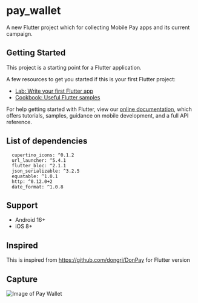 # pay_wallet

A new Flutter project which for collecting Mobile Pay apps and its current campaign.

## Getting Started

This project is a starting point for a Flutter application.

A few resources to get you started if this is your first Flutter project:

- [Lab: Write your first Flutter app](https://flutter.dev/docs/get-started/codelab)
- [Cookbook: Useful Flutter samples](https://flutter.dev/docs/cookbook)

For help getting started with Flutter, view our
[online documentation](https://flutter.dev/docs), which offers tutorials,
samples, guidance on mobile development, and a full API reference.

## List of dependencies

```
  cupertino_icons: ^0.1.2
  url_launcher: ^5.4.1
  flutter_bloc: ^2.1.1
  json_serializable: ^3.2.5
  equatable: ^1.0.1
  http: ^0.12.0+2
  date_format: ^1.0.8
```

## Support

- Android 16+
- iOS 8+

## Inspired

This is inspired from https://github.com/dongri/DonPay for Flutter version

## Capture

![Image of Pay Wallet](demo.gif)
